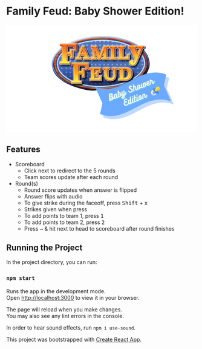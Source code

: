 # Family Feud: Baby Shower Edition!

![Baby Shower Family Feud Logo](src/imgs/family_feud_baby_shower_ed.png)

## Features
- Scoreboard
  - Click next to redirect to the 5 rounds
  - Team scores update after each round
- Round(s)
  - Round score updates when answer is flipped
  - Answer flips with audio
  - To give strike during the faceoff, press <kbd>Shift</kbd> + <kbd>x</kbd>
  - Strikes given when press
  - To add points to team 1, press <kbd>1</kbd>
  - To add points to team 2, press <kbd>2</kbd>
  - Press <kbd>→</kbd> & hit next to head to scoreboard after round finishes

## Running the Project

In the project directory, you can run:

### `npm start`

Runs the app in the development mode.\
Open [http://localhost:3000](http://localhost:3000) to view it in your browser.

The page will reload when you make changes.\
You may also see any lint errors in the console.

In order to hear sound effects, run `npm i use-sound`.

This project was bootstrapped with [Create React App](https://github.com/facebook/create-react-app).